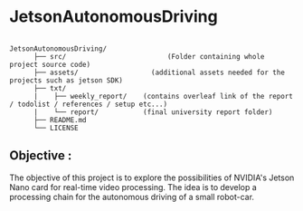 # JetsonAutonomousDriving

<pre><code>
JetsonAutonomousDriving/
      ├── src/                         (Folder containing whole project source code)
      ├── assets/ 	               (additional assets needed for the projects such as jetson SDK)   
      ├── txt/                   
      |    ├── weekly_report/    (contains overleaf link of the report / todolist / references / setup etc...)
      |    └── report/           (final university report folder)
      ├── README.md		          
      └── LICENSE  
</pre></code>

## Objective :

The objective of this project is to explore the possibilities of NVIDIA's Jetson Nano card for real-time video processing. The idea is to develop a processing chain for the autonomous driving of a small robot-car.
